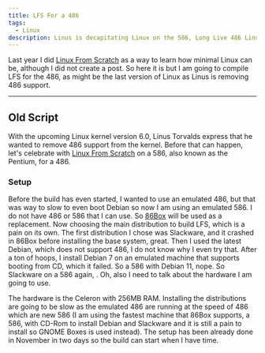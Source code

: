 ```yaml
---
title: LFS For a 486
tags:
  - Linux
description: Linus is decapitating Linux on the 586, Long Live 486 Linux.
---
```


Last year I did [Linux From Scratch][1] as a way to learn how minimal Linux can
be, although I did not create a post. So here it is but I am going to compile
LFS for the 486, as might be the last version of Linux as Linus is removing
486 support.

---

## Old Script

With the upcoming Linux kernel version 6.0, Linus Torvalds express that he
wanted to remove 486 support from the kernel. Before that can happen, let's
celebrate with [Linux From Scratch][1] on a 586, also known as the Pentium, for
a 486.

### Setup

Before the build has even started, I wanted to use an emulated 486, but that was
way to slow to even boot Debian so now I am using an emulated 586. I do not have
486 or 586 that I can use. So [86Box][2] will be used as a replacement. Now
choosing the main distribution to build LFS, which is a pain on its own. The
first distribution I chose was Slackware, and it crashed in 86Box before
installing the base system, great. Then I used the latest Debian, which does not
support 486, I do not know why I even try that. After a ton of hoops, I install
Debian 7 on an emulated machine that supports booting from CD, which it failed.
So a 586 with Debian 11, nope. So Slackware on a 586 again, . Oh, also I need to
talk about the hardware I am going to use.

The hardware is the Celeron with 256MB RAM.
Installing the distributions are going to be slow as the emulated 486 are
running at the speed of 486 which are new 586 (I am using the fastest machine
that 86Box supports, a 586, with CD-Rom to install Debian and Slackware and it
is still a pain to install so GNOME Boxes is used instead). The setup has been
already done in November in two days so the build can start when I have time.

[1]: https://linuxfromscratch.org
[2]: https://86box.net
